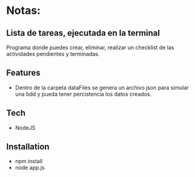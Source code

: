 # Notas:
## Lista de tareas, ejecutada en la terminal

Programa donde puedes crear, eliminar, realizar un checklist de las actividades pendientes y terminadas. 

## Features

- Dentro de la carpeta dataFiles se genera un archivo json para simular una bdd y pueda tener percistencia los datos creados. 

## Tech

- NodeJS

## Installation

- npm install
- node app.js